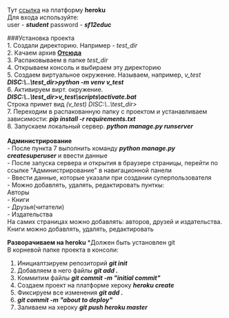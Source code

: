 Тут [ссылка](https://frozen-basin-47124.herokuapp.com/) на платформу **heroku**
<br> Для входа используйте: <br>
user - ***student*** password - ***sf12educ***
        
###Установка проекта     
    1. Создали директорию. Например - *test_dir*<br>
    2. Качаем архив **[Отсюда](https://github.com/anton-3003/d6-hw/archive/main.zip)**<br>
    3. Распаковываем в папке *test_dir*<br>
    4. Открываем консоль и выбираем эту директорию<br>
    5. Создаем виртуальное окружение. Называем, например, *v_test*<br>
***DISC:\\..\\test_dir>python -m venv v_test*** <br>
    6. Активируем вирт. окружение. ***DISC:\\..\\test_dir>v_test\scripts\activate.bat***<br>
    Строка примет вид *(v_test) DISC:\\..\\test_dir>*<br>
    7. Переходим в распакованную папку с проектом и устанавливаем зависимости:
***pip install -r requirements.txt***<br>
    8. Запускаем локальный сервер.  ***python manage.py runserver***<br>
<br>
**Администрирование**<br>
    - После пункта 7 выполнить команду ***python manage.py createsuperuser*** и ввести данные<br>
    - После запуска сервера и открытия в браузере страницы, перейти по ссылке "Администрирование" в навигационной панели<br>
    - Ввести данные, которые указали при создании суперпользователя<br>
    - Можно добавлять, удалять, редактировать пунткы:   
     Авторы   
    - Книги     
    - Друзья(читатели)  
    - Издательства  
    На самих страницах можно добавлять: авторов, друзей и издательства. Книги можно добавлять, удалять, редактировать  

        
    
**Разворачиваем на heroku**
*Должен быть установлен git      
В корневой папке проекта в консоли:     
1. Инициалтзируем репозиторий ***git init***  
2. Добавляем в него файлы ***git add .***  
3. Коммитим файлы ***git commit -m "initial commit"***  
4. Создаем проект на платформе хероку ***heroku create***
5. Фиксируем все изменения ***git add .***  
6. ***git commit -m "about to deploy"***    
7. Заливаем на хероку ***git push heroku master***
